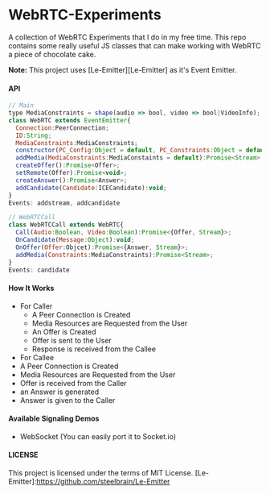 WebRTC-Experiments
=========

A collection of WebRTC Experiments that I do in my free time. This repo contains some really useful JS classes that can make working with WebRTC a piece of chocolate cake.

__Note:__ This project uses [Le-Emitter][Le-Emitter] as it's Event Emitter.

#### API
```js
// Main
type MediaConstraints = shape(audio => bool, video => bool|VideoInfo);
class WebRTC extends EventEmitter{
  Connection:PeerConnection;
  ID:String;
  MediaConstraints:MediaConstraints;
  constructor(PC_Config:Object = default, PC_Constraints:Object = default); // Initializes the Peer Connection
  addMedia(MediaConstraints:MediaConstaints = default):Promise<Stream>;
  createOffer():Promise<Offer>;
  setRemote(Offer):Promise<void>;
  createAnswer():Promise<Answer>;
  addCandidate(Candidate:ICECandidate):void;
}
Events: addstream, addcandidate
```
```js
// WebRTCCall
class WebRTCCall extends WebRTC{
  Call(Audio:Boolean, Video:Boolean):Promise<{Offer, Stream}>;
  OnCandidate(Message:Object):void;
  OnOffer(Offer:Objcet):Promise<{Answer, Stream}>;
  addMedia(Constraints:MediaConstraints):Promise<Stream>;
}
Events: candidate
```

#### How It Works
- For Caller
  - A Peer Connection is Created
  - Media Resources are Requested from the User
  - An Offer is Created
  - Offer is sent to the User
  - Response is received from the Callee
- For Callee
 - A Peer Connection is Created
 - Media Resources are Requested from the User
 - Offer is received from the Caller
 - an Answer is generated
 - Answer is given to the Caller

#### Available Signaling Demos
 - WebSocket (You can easily port it to Socket.io)

#### LICENSE
This project is licensed under the terms of MIT License.
[Le-Emitter]:https://github.com/steelbrain/Le-Emitter
